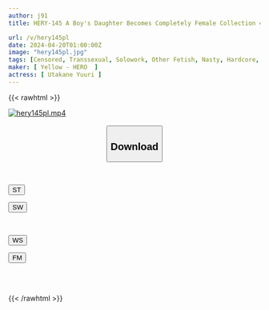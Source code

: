```yaml
---
author: j91
title: HERY-145 A Boy's Daughter Becomes Completely Female Collection 40 Yuri Hifumi

url: /v/hery145pl
date: 2024-04-20T01:00:00Z
image: "hery145pl.jpg"
tags: [Censored, Transsexual, Solowork, Other Fetish, Nasty, Hardcore, Cross Dressing	]
maker: [ Yellow - HERO  ]
actress: [ Utakane Yuuri ]
---
```



{{< rawhtml >}}

<div class="video" data-videoid="2zpG8ZJ7OpfZwgj">
    <a href="javascript:;">
        <img src="/v/hery145pl/hery145pl.jpg" width="WIDTH" height="HEIGHT" alt="hery145pl.mp4" loading="lazy">
    </a>
</div>

<script type="text/javascript" src="https://j91.asia/asset/on-demand-st.js"></script>

<br>
  <link rel="stylesheet" href="https://j91.asia/asset/bs5.css">
  
  <center>
  <button class="btn btn-primary" type="button" data-bs-toggle="collapse" data-bs-target=".multi-collapse" aria-expanded="false" aria-controls="multiCollapseExample1 multiCollapseExample2"><h2>Download</h2></button></center>
</p>
<div class="row">
  <div class="col">
    <div class="collapse multi-collapse" id="multiCollapseExample1">
      <div class="card card-body">
	      	      <br>
<div class="buttons">  
<p><a href="https://streamtape.to/v/2zpG8ZJ7OpfZwgj" target="_blank"><button class="btn-hover color-3"><i class="fa fa-download"></i> ST</button></a></p>
<p><a href="https://asnwish.com/eptyg04xu343" target="_blank"><button class="btn-hover color-2"><i class="fa fa-download"></i> SW</button></a></p></div>
    </div>
  </div>
</div>
  <div class="col">
    <div class="collapse multi-collapse" id="multiCollapseExample2">
      <div class="card card-body">
	      <br>
<div class="buttons">
<p><a href="https://wolfstream.tv/znut6bnebprr"><button class="btn-hover color-9"><i class="fa fa-download"></i> WS</button></a></p>
<p><a href="https://filemoon.sx/d/kc1ny6td6dl4"><button class="btn-hover color-8"><i class="fa fa-download"></i> FM</button></a></p></div>
<br><br>
      </div>
    </div>
  </div>
</div>

{{< /rawhtml >}}
